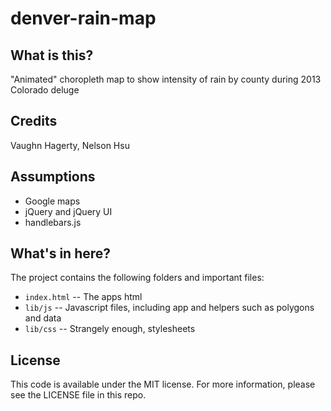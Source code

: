 denver-rain-map
===============

What is this?
-------------

"Animated" choropleth map to show intensity of rain by county during 2013 Colorado deluge

Credits
---------

Vaughn Hagerty, Nelson Hsu

Assumptions
-----------

* Google maps
* jQuery and jQuery UI
* handlebars.js

What's in here?
---------------

The project contains the following folders and important files:

* ``index.html`` -- The apps html
* ``lib/js`` -- Javascript files, including app and helpers such as polygons and data
* ``lib/css`` -- Strangely enough, stylesheets

License
----------

This code is available under the MIT license. For more information, please see the LICENSE file in this repo.
